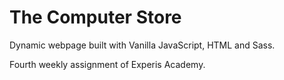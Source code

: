 # The Computer Store

Dynamic webpage built with Vanilla JavaScript, HTML and Sass.

Fourth weekly assignment of Experis Academy.
